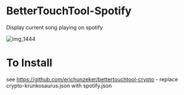 # BetterTouchTool-Spotify
Display current song playing on spotify

![img_1444](https://user-images.githubusercontent.com/28930604/34968961-66b8b5f8-fa3a-11e7-8a24-cd93b180ab89.JPG)

# To Install

see https://github.com/erichunzeker/bettertouchtool-crypto - replace crypto-krunkosaurus.json with spotify.json
